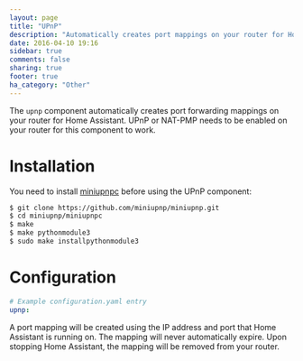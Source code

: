 ```yaml
---
layout: page
title: "UPnP"
description: "Automatically creates port mappings on your router for Home Assistant."
date: 2016-04-10 19:16
sidebar: true
comments: false
sharing: true
footer: true
ha_category: "Other"
---
```


The `upnp` component automatically creates port forwarding mappings on your router for Home Assistant. UPnP or NAT-PMP needs to be enabled on your router for this component to work.

# Installation
You need to install [miniupnpc](https://github.com/miniupnp/miniupnp/tree/master/miniupnpc) before using the UPnP component:

```bash
$ git clone https://github.com/miniupnp/miniupnp.git
$ cd miniupnp/miniupnpc
$ make
$ make pythonmodule3
$ sudo make installpythonmodule3
```

# Configuration

```yaml
# Example configuration.yaml entry
upnp:
```

A port mapping will be created using the IP address and port that Home Assistant is running on. The mapping will never automatically expire. Upon stopping Home Assistant, the mapping will be removed from your router.

